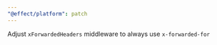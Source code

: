 ```yaml
---
"@effect/platform": patch
---
```


Adjust `xForwardedHeaders` middleware to always use `x-forwarded-for`
